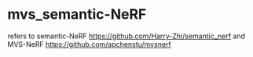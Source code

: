 # mvs_semantic-NeRF

refers to semantic-NeRF https://github.com/Harry-Zhi/semantic_nerf
and MVS-NeRF https://github.com/apchenstu/mvsnerf
